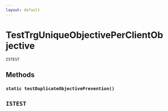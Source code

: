 ```yaml
---
layout: default
---
```


# TestTrgUniqueObjectivePerClientObjective

`ISTEST`

## Methods

### `static testDuplicateObjectivePrevention()`

## `ISTEST`
